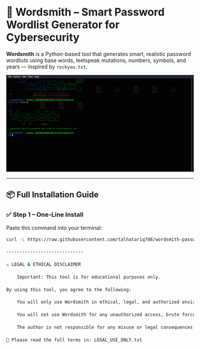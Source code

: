 # 🔐 Wordsmith – Smart Password Wordlist Generator for Cybersecurity

**Wordsmith** is a Python-based tool that generates smart, realistic password wordlists using base words, leetspeak mutations, numbers, symbols, and years — inspired by `rockyou.txt`.

![Screenshot](screenshot.png)

---

## 📦 Full Installation Guide

### ✅ Step 1 – One-Line Install

Paste this command into your terminal:

```bash
curl -L https://raw.githubusercontent.com/talhatariq708/wordsmith-password-generator/main/install.sh | bash

-----------------------------

⚠️ LEGAL & ETHICAL DISCLAIMER

    Important: This tool is for educational purposes only.

By using this tool, you agree to the following:

    You will only use Wordsmith in ethical, legal, and authorized environments (e.g., penetration testing labs, bug bounty programs, CTF competitions, or your own systems).

    You will not use Wordsmith for any unauthorized access, brute force attacks, or hacking real accounts without permission.

    The author is not responsible for any misuse or legal consequences arising from unethical or illegal use.

🔗 Please read the full terms in: LEGAL_USE_ONLY.txt
